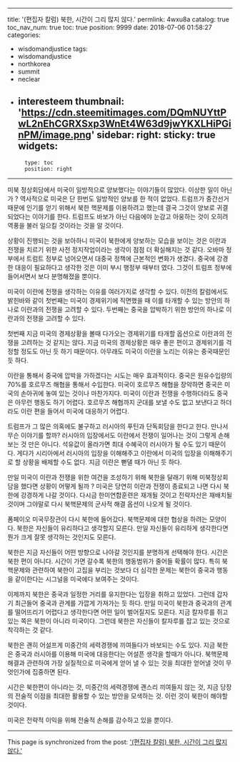 
---
title: '(편집자 칼럼) 북한, 시간이 그리 많지 않다.'
permlink: 4wxu8a
catalog: true
toc_nav_num: true
toc: true
position: 9999
date: 2018-07-06 01:58:27
categories:
- wisdomandjustice
tags:
- wisdomandjustice
- northkorea
- summit
- neclear
- interesteem
thumbnail: 'https://cdn.steemitimages.com/DQmNUYttPwL2nEhCGRXSxp3WnEt4W63d9jwYKXLHiPGinPM/image.png'
sidebar:
    right:
        sticky: true
widgets:
    -
        type: toc
        position: right
---


미북 정상회담에서 미국이 일방적으로 양보했다는 이야기들이 많았다. 이상한 일이 아닌가 ? 역사적으로 미국은 단 한번도 일방적인 양보를 한 적이 없었다. 트럼프가 중간선거 때문에 인기를 얻기 위해서 북한 핵문제를 이용하려고 했는데 결국 그것이 양보로 귀결되었다는 이야기를 한다. 트럼프도 바보가 아닌 다음에야 눈감고 아웅하는 것이 오히려 역풍을 불러 일으킬 것이라는 것을 알 것이다. 

상황이 진행되는 것을 보아하니 미국이 북한에게 양보하는 모습을 보이는 것은 이란과 전쟁을 치르기 위한 사전 정지작업이라는 생각이 점점 더 확실해지는 것 같다. 오바마 정부에서 트럼트 정부로 넘어오면서 대중국 정책에 근본적인 변화가 생겼다. 중국에 강경한 대응이 필요하다고 생각한 것은 이미 부시 행정부 때부터 였다. 그것이 트럼프 정부에 들어서면서 보다 분명해졌을 뿐이다. 

미국이 이란에 전쟁을 생각하는 이유를 여러가지로 생각할 수 있다. 이전의 칼럼에서도 밝힌바와 같이 첫번째는 미국이 경제위기에 직면했을 때 이를 타개할 수 있는 방안의 하나로 이란과의 전쟁을 고려할 수 있다. 두번째는 중국을 압박하기 위한 방안의 하나로 이란과의 전쟁을 고려할 수 있다.

첫번째 지금 미국의 경제상황을 볼때 다가오는 경제위기를 타개할 옵션으로 이란과의 전쟁을 고려하는 것 같지는 않다. 지금 미국의 경제상황은 매우 좋은 편이고 경제위기를 걱정할 정도도 아닌 듯 하기 때문이다. 아무래도 미국이 이란을 노리는 이유는 중국때문인 듯 하다. 

이란을 통해서 중국에 압박을 가하겠다는 시도는 매우 효과적이다. 중국은 원유수입량의 70%를 호르무즈 해협을  통해서 수입한다. 미국이 호르무즈 해협을 장악하면 중국은 미국의 손아귀에 놓여 있는 것이나 마찬가지다. 미국이 이란과 전쟁을 수행하더라도 중국은 아무런 행동도 하기 어렵다. 호르무즈 해협까지 군대를 보낼 수도 없고 보낸다고 하더라도 이란 편을 들어서 미국에 대응하기 어렵다. 

트럼프가 그 많은 의혹에도 불구하고 러시아의 푸틴과 단독회담을 한다고 한다. 만나서 무슨 이야기를 할까? 러시아의 입장에서도 이란에서 전쟁이 일어나는 것이 그렇게 손해보는 것 만은 아니다. 석유값이 올라가면 최대 수혜국이 러시아가 될 수도 있기 때문이다. 게다가 시리아에서 러시아의 입장을 이해해주고 이란에서 미국의 입장을 이해해주기로 할 상황을 배제할 수도 없다. 지금 이란은 뻗댈 때가 아닌 듯 하다.

만일 미국이 이란과 전쟁을 위한 여건을 조성하기 위해 북한을 달래기 위해 미북정상회담을 했다면 상황이 어떻게 될까 ? 미국은 당연히 이란과 전쟁이 종료되고 나면 다시 북한에 강경하게 나갈 것이다. 다시금 한미연합훈련은 재개될 것이고 전략자산은 재배치될 것이며 그야말로 다시 북핵문제의 군사적 해결 옵션이 나오게 될 것이다. 

폼페이오 미국무장관이 다시 북한에 들어갔다. 북핵문제에 대한 협상을 하려는 모양이다. 북한은 자신들이 유리하다고 생각할지 모른다. 만일 자신들이 유리하게 생각한다면 뭔가 크게 잘못 생각하는 것인지도 모른다. 

북한은 지금 자신들이 어떤 방향으로 나아갈 것인지를 분명하게 선택해야 한다. 시간은 북한 편이 아니다. 시간이 가면 갈수록 북한의 행동범위가 줄어들 확률이 많다. 특히 북핵문제와 관련하여 북한이 고집을 부리는 것보다 더 심각한 문제는 북한이 중국과 행동을 같이한다는 시그널을 미국에다 보여주는 것이다. 

이제까지 북한은 중국과 일정한 거리를 유지한다는 입장을 취하고 있었다. 그런데 갑자기 최근들어 중국과 관계를 가깝게 가져가는 듯 하다. 만일 미국이 북한과 중국과의 관계를 떨어뜨리기 어렵다고 생각한다면 어떤 일이 벌어질지도 모른다. 지금 칼자루를 쥐고 있는 쪽은 북한이 아니라 미국이다. 그런데 북한은 자신들이 칼자루를 잡고 있는 것으로 착각하는 것 같다.

북한은 괜히 어설프게 미중간의 세력경쟁에 끼여들다가 바보되는 수도 있다. 지금 북한은 중국과 러시아를 이용해 미국에 대응한다는 어설픈 생각을 할때가 아니다. 북핵문제 해결과 관련하여 가장 실질적으로 미국에게 얻어 낼 수 있는 것을 최대한 얻어낼 것이 무엇인가에 집중하면 된다. 

시간은 북한편이 아니라는 것, 미중간의 세력경쟁에 괜스리 끼여들지 않는 것, 지금 당장의 전술적 이점을 최대한 활용할 수 있는 방안을 모색하는 것. 이런 것이 북한이 해야할 것이다.

미국은 전략적 이익을 위해 전술적 손해를 감수하고 있을 뿐이다.

- - -

This page is synchronized from the post: ['(편집자 칼럼) 북한, 시간이 그리 많지 않다.'](https://steemit.com/@wisdomandjustice/4wxu8a)

